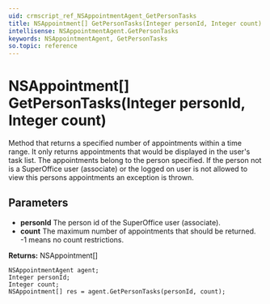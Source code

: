 ```yaml
---
uid: crmscript_ref_NSAppointmentAgent_GetPersonTasks
title: NSAppointment[] GetPersonTasks(Integer personId, Integer count)
intellisense: NSAppointmentAgent.GetPersonTasks
keywords: NSAppointmentAgent, GetPersonTasks
so.topic: reference
---
```


# NSAppointment[] GetPersonTasks(Integer personId, Integer count)

Method that returns a specified number of appointments within a time range. It only returns appointments that would be displayed in the user's task list. The appointments belong to the person specified. If the person not is a SuperOffice user (associate) or the logged on user is not allowed to view this persons appointments an exception is thrown.

## Parameters

* **personId** The person id of the SuperOffice user (associate).
* **count** The maximum number of appointments that should be returned. -1 means no count restrictions.

**Returns:** NSAppointment[]

```crmscript
NSAppointmentAgent agent;
Integer personId;
Integer count;
NSAppointment[] res = agent.GetPersonTasks(personId, count);
```

